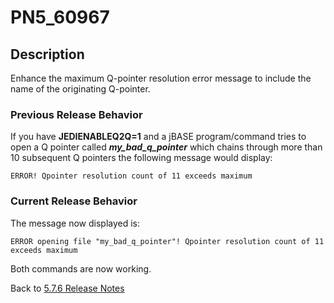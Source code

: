 # PN5_60967

<PageHeader />

## Description

Enhance the maximum Q-pointer resolution error message to include the name of the originating Q-pointer.

### Previous Release Behavior

If you have **JEDIENABLEQ2Q=1** and a jBASE program/command tries to open a Q pointer called ***my\_bad\_q\_pointer*** which chains through more than 10 subsequent Q pointers the following message would display:

```
ERROR! Qpointer resolution count of 11 exceeds maximum
```

### Current Release Behavior

The message now displayed is:

```
ERROR opening file "my_bad_q_pointer"! Qpointer resolution count of 11 exceeds maximum
```

Both commands are now working.

Back to [5.7.6 Release Notes](../jbase-5.7.6-release-notes/README.md)

<PageFooter />
